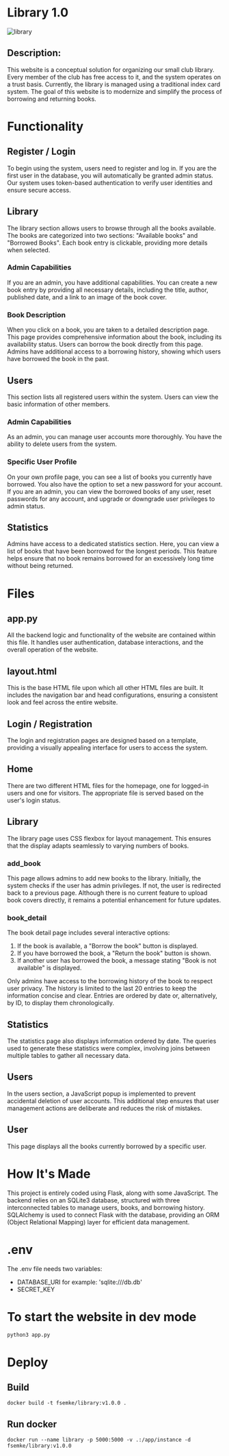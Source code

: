# Library 1.0
![library](https://github.com/fsemke/library_website/assets/94831163/48f49e82-162f-4703-b14c-1704b7d6c9cc)

## Description:
This website is a conceptual solution for organizing our small club library. Every member of the club has free access to it, and the system operates on a trust basis. Currently, the library is managed using a traditional index card system. The goal of this website is to modernize and simplify the process of borrowing and returning books.

# Functionality

## Register / Login
To begin using the system, users need to register and log in. If you are the first user in the database, you will automatically be granted admin status. Our system uses token-based authentication to verify user identities and ensure secure access.

## Library
The library section allows users to browse through all the books available. The books are categorized into two sections: "Available books" and "Borrowed Books". Each book entry is clickable, providing more details when selected.

### Admin Capabilities
If you are an admin, you have additional capabilities. You can create a new book entry by providing all necessary details, including the title, author, published date, and a link to an image of the book cover.

### Book Description
When you click on a book, you are taken to a detailed description page. This page provides comprehensive information about the book, including its availability status. Users can borrow the book directly from this page. Admins have additional access to a borrowing history, showing which users have borrowed the book in the past.

## Users
This section lists all registered users within the system. Users can view the basic information of other members.

### Admin Capabilities
As an admin, you can manage user accounts more thoroughly. You have the ability to delete users from the system.

### Specific User Profile
On your own profile page, you can see a list of books you currently have borrowed. You also have the option to set a new password for your account. If you are an admin, you can view the borrowed books of any user, reset passwords for any account, and upgrade or downgrade user privileges to admin status.

## Statistics
Admins have access to a dedicated statistics section. Here, you can view a list of books that have been borrowed for the longest periods. This feature helps ensure that no book remains borrowed for an excessively long time without being returned.

# Files

## app.py
All the backend logic and functionality of the website are contained within this file. It handles user authentication, database interactions, and the overall operation of the website.

## layout.html
This is the base HTML file upon which all other HTML files are built. It includes the navigation bar and head configurations, ensuring a consistent look and feel across the entire website.

## Login / Registration
The login and registration pages are designed based on a template, providing a visually appealing interface for users to access the system.

## Home
There are two different HTML files for the homepage, one for logged-in users and one for visitors. The appropriate file is served based on the user's login status.

## Library
The library page uses CSS flexbox for layout management. This ensures that the display adapts seamlessly to varying numbers of books.

### add_book
This page allows admins to add new books to the library. Initially, the system checks if the user has admin privileges. If not, the user is redirected back to a previous page. Although there is no current feature to upload book covers directly, it remains a potential enhancement for future updates.

### book_detail
The book detail page includes several interactive options:
1. If the book is available, a "Borrow the book" button is displayed.
2. If you have borrowed the book, a "Return the book" button is shown.
3. If another user has borrowed the book, a message stating "Book is not available" is displayed.

Only admins have access to the borrowing history of the book to respect user privacy. The history is limited to the last 20 entries to keep the information concise and clear. Entries are ordered by date or, alternatively, by ID, to display them chronologically.

## Statistics
The statistics page also displays information ordered by date. The queries used to generate these statistics were complex, involving joins between multiple tables to gather all necessary data.

## Users
In the users section, a JavaScript popup is implemented to prevent accidental deletion of user accounts. This additional step ensures that user management actions are deliberate and reduces the risk of mistakes.

## User
This page displays all the books currently borrowed by a specific user.

# How It's Made
This project is entirely coded using Flask, along with some JavaScript. The backend relies on an SQLite3 database, structured with three interconnected tables to manage users, books, and borrowing history. SQLAlchemy is used to connect Flask with the database, providing an ORM (Object Relational Mapping) layer for efficient data management.

# .env
The .env file needs two variables:
- DATABASE_URI for example: 'sqlite:///db.db'
- SECRET_KEY

# To start the website in dev mode
``python3 app.py``

# Deploy
## Build
``docker build -t fsemke/library:v1.0.0 .``

## Run docker
``docker run --name library -p 5000:5000 -v .:/app/instance -d fsemke/library:v1.0.0``

